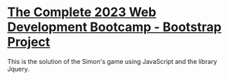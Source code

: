 # [The Complete 2023 Web Development Bootcamp - Bootstrap Project](https://www.udemy.com/course/the-complete-web-development-bootcamp/)

This is the solution of the Simon's game using JavaScript and the library Jquery.
